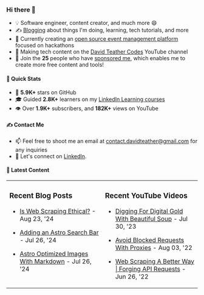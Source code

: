 ### Hi there 👋
- 💡 Software engineer, content creator, and much more 😄
- ✍️ [Blogging](https://dteather.com/blog/) about things I'm doing, learning, tech tutorials, and more
- 🔭 Currently creating an [open source event management platform](https://github.com/ApplicantAtlas/ApplicantAtlas) focused on hackathons
- 🎥 Making tech content on the [David Teather Codes](https://www.youtube.com/c/DavidTeatherCodes) YouTube channel
- 💖 Join the **25** people who have [sponsored me](https://github.com/sponsors/davidteather), which enables me to create more free content and tools!

#### 🚀 Quick Stats
- 🌟 **5.9K+** stars on GitHub
- 🎓 Guided **2.8K+** learners on my [LinkedIn Learning courses](https://www.linkedin.com/learning/instructors/david-teather)
- 👁️ Over **1.9K+** subscribers, and **182K+** views on YouTube

#### ✍️ Contact Me
- 📫 Feel free to shoot me an email at [contact.davidteather@gmail.com](mailto:contact.davidteather@gmail.com) for any inquiries
- 🐧 Let's connect on [LinkedIn](https://www.linkedin.com/in/davidteather/).

#### 📰 Latest Content
<table><tr>

<td valign="top" width="50%">

### Recent Blog Posts

- [Is Web Scraping Ethical?](https://dteather.com/blogs/is-web-scraping-ethical/) - Aug 23, &#39;24

- [Adding an Astro Search Bar](https://dteather.com/blogs/astro-search-bar/) - Jul 26, &#39;24

- [Astro Optimized Images With Markdown](https://dteather.com/blogs/astro-optimized-images/) - Jul 26, &#39;24

</td>

<td valign="top" width="50%">

### Recent YouTube Videos

- [Digging For Digital Gold With Beautiful Soup](https://www.youtube.com/watch?v=_Ptvvjm15EA) - Jul 30, &#39;23

- [Avoid Blocked Requests With Proxies](https://www.youtube.com/watch?v=X0FG2JaaWOY) - Aug 03, &#39;22

- [Web Scraping A Better Way | Forging API Requests](https://www.youtube.com/watch?v=8GZPQUjd7pk) - Jun 26, &#39;22

</td>

</tr></table>